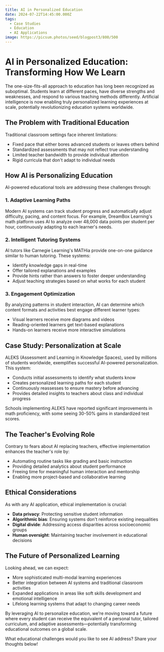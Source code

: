 ```yaml
---
title: AI in Personalized Education
date: 2024-07-22T14:45:00.000Z
tags:
  - Case Studies
  - Education
  - AI Applications
image: https://picsum.photos/seed/blogpost3/800/500
---
```


# AI in Personalized Education: Transforming How We Learn

The one-size-fits-all approach to education has long been recognized as suboptimal. Students learn at different paces, have diverse strengths and weaknesses, and respond to various teaching methods differently. Artificial intelligence is now enabling truly personalized learning experiences at scale, potentially revolutionizing education systems worldwide.

## The Problem with Traditional Education

Traditional classroom settings face inherent limitations:

- Fixed pace that either bores advanced students or leaves others behind
- Standardized assessments that may not reflect true understanding
- Limited teacher bandwidth to provide individual attention
- Rigid curricula that don't adapt to individual needs

## How AI is Personalizing Education

AI-powered educational tools are addressing these challenges through:

### 1. Adaptive Learning Paths

Modern AI systems can track student progress and automatically adjust difficulty, pacing, and content focus. For example, DreamBox Learning's math platform uses AI to analyze over 48,000 data points per student per hour, continuously adapting to each learner's needs.

### 2. Intelligent Tutoring Systems

AI tutors like Carnegie Learning's MATHia provide one-on-one guidance similar to human tutoring. These systems:

- Identify knowledge gaps in real-time
- Offer tailored explanations and examples
- Provide hints rather than answers to foster deeper understanding
- Adjust teaching strategies based on what works for each student

### 3. Engagement Optimization

By analyzing patterns in student interaction, AI can determine which content formats and activities best engage different learner types:

- Visual learners receive more diagrams and videos
- Reading-oriented learners get text-based explanations
- Hands-on learners receive more interactive simulations

## Case Study: Personalization at Scale

ALEKS (Assessment and Learning in Knowledge Spaces), used by millions of students worldwide, exemplifies successful AI-powered personalization. This system:

- Conducts initial assessments to identify what students know
- Creates personalized learning paths for each student
- Continuously reassesses to ensure mastery before advancing
- Provides detailed insights to teachers about class and individual progress

Schools implementing ALEKS have reported significant improvements in math proficiency, with some seeing 30-50% gains in standardized test scores.

## The Teacher's Evolving Role

Contrary to fears about AI replacing teachers, effective implementation enhances the teacher's role by:

- Automating routine tasks like grading and basic instruction
- Providing detailed analytics about student performance
- Freeing time for meaningful human interaction and mentorship
- Enabling more project-based and collaborative learning

## Ethical Considerations

As with any AI application, ethical implementation is crucial:

- **Data privacy**: Protecting sensitive student information
- **Algorithmic bias**: Ensuring systems don't reinforce existing inequalities
- **Digital divide**: Addressing access disparities across socioeconomic groups
- **Human oversight**: Maintaining teacher involvement in educational decisions

## The Future of Personalized Learning

Looking ahead, we can expect:

- More sophisticated multi-modal learning experiences
- Better integration between AI systems and traditional classroom activities
- Expanded applications in areas like soft skills development and emotional intelligence
- Lifelong learning systems that adapt to changing career needs

By leveraging AI to personalize education, we're moving toward a future where every student can receive the equivalent of a personal tutor, tailored curriculum, and adaptive assessments—potentially transforming educational outcomes on a global scale.

What educational challenges would you like to see AI address? Share your thoughts below! 